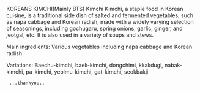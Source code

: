 KOREANS KIMCHI(Mainly BTS)
Kimchi
Kimchi, a staple food in Korean cuisine, is a traditional side dish of salted and fermented vegetables, such as napa cabbage and Korean radish, made with a widely varying selection of seasonings, including gochugaru, spring onions, garlic, ginger, and jeotgal, etc. It is also used in a variety of soups and stews. 

Main ingredients: Various vegetables including napa cabbage and Korean radish

Variations: Baechu-kimchi, baek-kimchi, dongchimi, kkakdugi, nabak-kimchi, pa-kimchi, yeolmu-kimchi, gat-kimchi, seokbakji

     ...thankyou..

